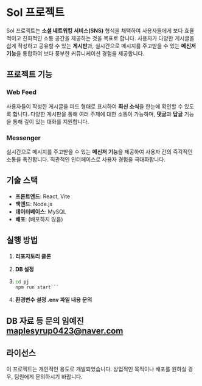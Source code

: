 # Sol 프로젝트

Sol 프로젝트는 **소셜 네트워킹 서비스(SNS)** 형식을 채택하여 사용자들에게 보다 효율적이고 친화적인 소통 공간을 제공하는 것을 목표로 합니다. 사용자가 다양한 게시글을 쉽게 작성하고 공유할 수 있는 **게시판**과, 실시간으로 메시지를 주고받을 수 있는 **메신저 기능**을 통합하여 보다 풍부한 커뮤니케이션 경험을 제공합니다.

## 프로젝트 기능

### Web Feed

사용자들이 작성한 게시글을 피드 형태로 표시하여 **최신 소식**을 한눈에 확인할 수 있도록 합니다. 다양한 게시판을 통해 여러 주제에 대한 소통이 가능하며, **댓글**과 **답글** 기능을 통해 깊이 있는 대화를 지원합니다.

### Messenger

실시간으로 메시지를 주고받을 수 있는 **메신저 기능**을 제공하여 사용자 간의 즉각적인 소통을 촉진합니다. 직관적인 인터페이스로 사용자 경험을 극대화합니다.

## 기술 스택

- **프론트엔드**: React, Vite
- **백엔드**: Node.js
- **데이터베이스**: MySQL
- **배포**: (배포하지 않음)

## 실행 방법
1. **리포지토리 클론**

2. **DB 설정**

3. ```bash
   cd pj
   npm run start```
4. **환경변수 설정 .env 파일 내용 문의**

## DB 자료 등 문의 임예진 maplesyrup0423@naver.com

## 라이선스
이 프로젝트는 개인적인 용도로 개발되었습니다. 상업적인 목적이나 배포를 원하실 경우, 팀원에게 문의하시기 바랍니다.
